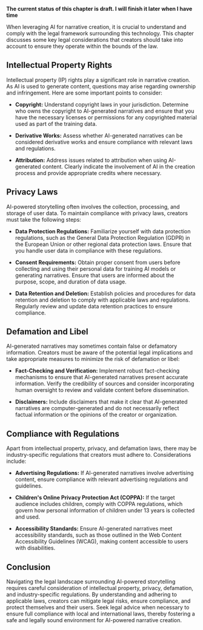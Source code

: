 **The current status of this chapter is draft. I will finish it later when I have time**

When leveraging AI for narrative creation, it is crucial to understand and comply with the legal framework surrounding this technology. This chapter discusses some key legal considerations that creators should take into account to ensure they operate within the bounds of the law.

Intellectual Property Rights
----------------------------

Intellectual property (IP) rights play a significant role in narrative creation. As AI is used to generate content, questions may arise regarding ownership and infringement. Here are some important points to consider:

* **Copyright:** Understand copyright laws in your jurisdiction. Determine who owns the copyright to AI-generated narratives and ensure that you have the necessary licenses or permissions for any copyrighted material used as part of the training data.

* **Derivative Works:** Assess whether AI-generated narratives can be considered derivative works and ensure compliance with relevant laws and regulations.

* **Attribution:** Address issues related to attribution when using AI-generated content. Clearly indicate the involvement of AI in the creation process and provide appropriate credits where necessary.

Privacy Laws
------------

AI-powered storytelling often involves the collection, processing, and storage of user data. To maintain compliance with privacy laws, creators must take the following steps:

* **Data Protection Regulations:** Familiarize yourself with data protection regulations, such as the General Data Protection Regulation (GDPR) in the European Union or other regional data protection laws. Ensure that you handle user data in compliance with these regulations.

* **Consent Requirements:** Obtain proper consent from users before collecting and using their personal data for training AI models or generating narratives. Ensure that users are informed about the purpose, scope, and duration of data usage.

* **Data Retention and Deletion:** Establish policies and procedures for data retention and deletion to comply with applicable laws and regulations. Regularly review and update data retention practices to ensure compliance.

Defamation and Libel
--------------------

AI-generated narratives may sometimes contain false or defamatory information. Creators must be aware of the potential legal implications and take appropriate measures to minimize the risk of defamation or libel:

* **Fact-Checking and Verification:** Implement robust fact-checking mechanisms to ensure that AI-generated narratives present accurate information. Verify the credibility of sources and consider incorporating human oversight to review and validate content before dissemination.

* **Disclaimers:** Include disclaimers that make it clear that AI-generated narratives are computer-generated and do not necessarily reflect factual information or the opinions of the creator or organization.

Compliance with Regulations
---------------------------

Apart from intellectual property, privacy, and defamation laws, there may be industry-specific regulations that creators must adhere to. Considerations include:

* **Advertising Regulations:** If AI-generated narratives involve advertising content, ensure compliance with relevant advertising regulations and guidelines.

* **Children's Online Privacy Protection Act (COPPA):** If the target audience includes children, comply with COPPA regulations, which govern how personal information of children under 13 years is collected and used.

* **Accessibility Standards:** Ensure AI-generated narratives meet accessibility standards, such as those outlined in the Web Content Accessibility Guidelines (WCAG), making content accessible to users with disabilities.

Conclusion
----------

Navigating the legal landscape surrounding AI-powered storytelling requires careful consideration of intellectual property, privacy, defamation, and industry-specific regulations. By understanding and adhering to applicable laws, creators can mitigate legal risks, ensure compliance, and protect themselves and their users. Seek legal advice when necessary to ensure full compliance with local and international laws, thereby fostering a safe and legally sound environment for AI-powered narrative creation.
